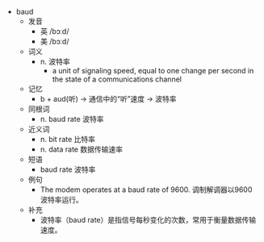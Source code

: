 - baud
  - 发音
    - 英 /bɔːd/
    - 美 /bɔːd/
  - 词义
    - n. 波特率
      - a unit of signaling speed, equal to one change per second in the state of a communications channel
  - 记忆
    - b + aud(听) → 通信中的“听”速度 → 波特率
  - 同根词
    - n. baud rate 波特率
  - 近义词
    - n. bit rate 比特率
    - n. data rate 数据传输速率
  - 短语
    - baud rate 波特率
  - 例句
    - The modem operates at a baud rate of 9600. 调制解调器以9600波特率运行。
  - 补充
    - 波特率（baud rate）是指信号每秒变化的次数，常用于衡量数据传输速度。
